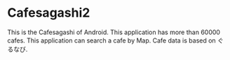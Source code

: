 # Cafesagashi2
This is the Cafesagashi of Android.
This application has more than 60000 cafes.
This application can search a cafe by Map.
Cafe data is based on ぐるなび.
